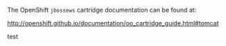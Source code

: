 The OpenShift `jbossews` cartridge documentation can be found at:

http://openshift.github.io/documentation/oo_cartridge_guide.html#tomcat

test
